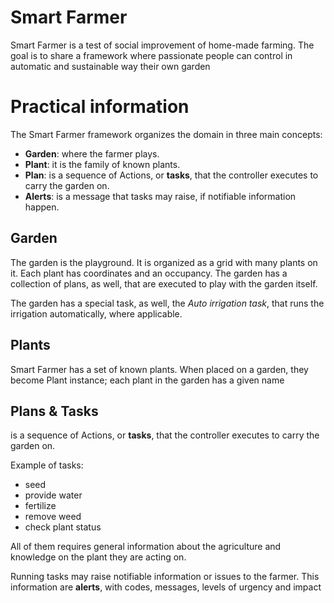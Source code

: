 # Smart Farmer

Smart Farmer is a test of social improvement of home-made farming. The goal is to share a framework where passionate people can control in automatic and sustainable way their own garden

# Practical information

The Smart Farmer framework organizes the domain in three main concepts:
- **Garden**: where the farmer plays.
- **Plant**: it is the family of known plants.
- **Plan**: is a sequence of Actions, or **tasks**, that the controller executes to carry the garden on. 
- **Alerts**: is a message that tasks may raise, if notifiable information happen. 

## Garden

The garden is the playground. It is organized as a grid with many plants on it. Each plant has coordinates and an occupancy. The garden has a collection of plans, as well, that are executed to play with the garden itself.

The garden has a special task, as well, the _Auto irrigation task_, that runs the irrigation automatically, where applicable. 

## Plants

Smart Farmer has a set of known plants. When placed on a garden, they become Plant instance; each plant in the garden has a given name

## Plans & Tasks

is a sequence of Actions, or **tasks**, that the controller executes to carry the garden on. 

Example of tasks:
- seed
- provide water
- fertilize
- remove weed
- check plant status

All of them requires general information about the agriculture and knowledge on the plant they are acting on.

Running tasks may raise notifiable information or issues to the farmer. This information are **alerts**, with codes, messages, levels of urgency and impact
